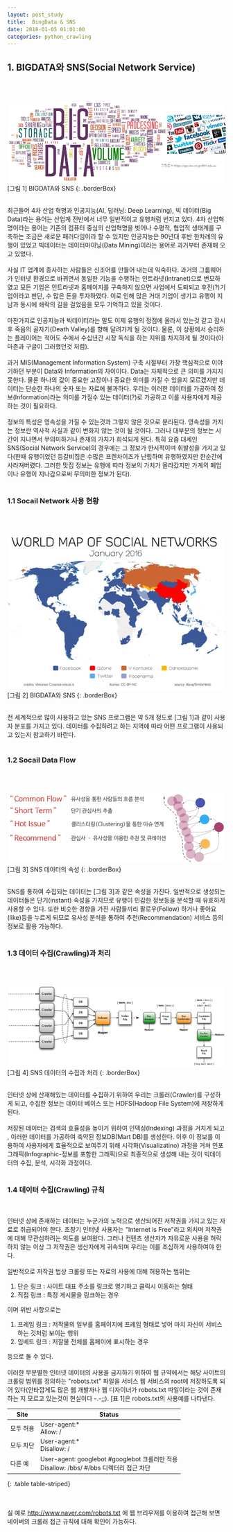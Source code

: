 ```yaml
---
layout: post_study
title:  BingData & SNS
date: 2018-01-05 01:01:00
categories: python_crawling
---
```

## 1. BIGDATA와 SNS(Social Network Service)
<br/><br/>

![](/asset/study/python_crawling/1/1.jpg)
[그림 1] BIGDATA와 SNS
{: .borderBox}
<br/><br/>

최근들어 4차 산업 혁명과 인공지능(AI, 딥러닝: Deep Learning), 빅 데이터(Big Data)라는 용어는 산업계 전반에서 너무 일반적이고 유행처럼 번지고 있다. 4차 산업혁명이라는 용어는 기존의 컴퓨터 중심의 산업혁명을 벗어나 수평적, 협업적 생태계를 구축하는 조금은 새로운 패러다임이라 할 수 있지만 인공지능은 90년대 후반 한차례의 유행이 있었고 빅데이터는 데이터마이닝(Data Mining)이라는 용어로 과거부터 존재해 오고 있었다.
<br/><br/>
사실 IT 업계에 종사하는 사람들은 신조어를 만들어 내는데 익숙하다. 과거의 그룹웨어가 인터넷 환경으로 바뀌면서 동일한 기능을 수행하는 인트라넷(Intranet)으로 변모하였고 모든 기업은 인트라넷과 홈페이지를 구축하지 않으면 사업에서 도퇴되고 후진(?)기업이라고 판단, 수 많은 돈을 투자하였다. 이로 인해 많은 거대 기업이 생기고 유행이 지남과 동시에 쇄락의 길을 걸었음을 모두 기억하고 있을 것이다.
<br/><br/>
마찬가지로 인공지능과 빅데이터라는 말도 이제 유행의 정점에 올라서 있는것 같고 잠시후 죽음의 골자기(Death Valley)를 향해 달려가게 될 것이다. 물론, 이 상황에서 승리하는 플레이어는 적어도 수에서 수십년간 시장 독식을 하는 지위를 차지하게 될 것이다(아마존과 구글이 그러했던것 처럼).
<br/><br/>
과거 MIS(Management Information System) 구축 시절부터 가장 핵심적으로 이야기하던 부분이 Data와 Information의 차이이다. Data는 자체적으로 큰 의미를 가지지 못한다. 물론 하나의 값이 중요한 고장이나 중요한 의미를 가질 수 있을지 모르겠지만 데이터는 단순한 하나의 숫자 또는 자료에 불과하다. 우리는 이러한 데이터를 가공하여 정보(Information)라는 의미를 가질수 있는 데이터(?)로 가공하고 이를 사용자에게 제공하는 것이 필요하다.
<br/><br/>
정보의 특성은 영속성을 가질 수 있는것과 그렇지 않은 것으로 분리된다. 영속성을 가지는 정보란 역사적 사실과 같이 변화지 않는 것이 될 것이다. 그러나 대부분의 정보는 시간이 지나면서 무의미하거나 존재의 가치가 희석되게 된다. 특히 요즘 대세인 SNS(Social Network Service)의 경우에는 그 정보가 한시적이며 휘발성을 가지고 있다(한때 유행이었던 등갈비집은 수많은 프렌차이즈가 난립하며 유행하였지만 한순간에 사라져버렸다. 그러한 맛집 정보는 유행에 따라 정보의 가치가 올라갔지만 가계의 폐업이나 유행이 지나감으로써 무의미한 정보가 된다).
<br/><br/>

### 1.1 Socail Network 사용 현황
<br/><br/>

![](/asset/study/python_crawling/1/2.jpg)
[그림 2] BIGDATA와 SNS
{: .borderBox}
<br/><br/>

전 세계적으로 많이 사용하고 있는 SNS 프로그램은 약 5개 정도로 [그림 1]과 같이 사용자 분포를 가지고 있다. 데이터를 수집하려고 하는 지역에 따라 어떤 프로그램이 사용되고 있는지 참고하기 바란다.
<br/><br/>

### 1.2 Socail Data Flow
<br/><br/>

![](/asset/study/python_crawling/1/3.jpg)
[그림 3] SNS 데이터의 속성
{: .borderBox}
<br/><br/>

SNS를 통하여 수집되는 데이터는 [그림 3]과 같은 속성을 가진다. 일반적으로 생성되는 데이터들은 단기(instant) 속성을 가지므로 유행이 민감한 정보등을 분석할 때 유효하게 사용할 수 있다. 또한 비슷한 경향을 가진 사람들끼리 팔로우(Follow) 하거나 좋아요(like)등을 누르게 되므로 유사성 분석을 통하여 추천(Recommendation) 서비스 등의 정보로 활용 가능하다.
<br/><br/>

### 1.3 데이터 수집(Crawling)과 처리
<br/><br/>

![](/asset/study/python_crawling/1/4.jpg)
[그림 4] SNS 데이터의 수집과 처리
{: .borderBox}
<br/><br/>

인터넷 상에 산재해있는 데이터를 수집하기 위하여 우리는 크롤러(Crawler)를 구성하게 되고, 수집한 정보는 데이터 베이스 또는 HDFS(Hadoop File System)에 저장하게 된다.
<br/><br/>
저장된 데이터는 검색의 효율성을 높이기 위하여 인덱싱(Indexing) 과정을 거치게 되고 , 이러한 데이터를 가공하여 축약된 정보DB(Mart DB)를 생성한다. 이후 이 정보를 이용하여 사용자에게 효율적으로 보여주기 위해 시각화(Visualizatino) 과정을 거쳐 인포그래픽(Infographic-정보를 포함한 그래픽)으로 최종적으로 생성해 내는 것이 빅데이터의 수집, 분석, 시각화 과정이다.
<br/><br/>

### 1.4 데이터 수집(Crawling) 규칙
<br/><br/>
인터넷 상에 존재하는 데이터는 누군가의 노력으로 생산되어진 저작권을 가지고 있는 자료로 취급되어야 한다. 초창기 인터넷 사용자는 "Internet is Free"라고 외치며 저작권에 대해 무관심하려는 의도를 보여왔다. 그러나 컨텐츠 생산자가 자유로운 사용을 허락하지 않는 이상 그 저작권은 생산자에게 귀속되며 우리는 이를 조심하게 사용하여야 한다.
<br/><br/>
일반적으로 저작권 법상 크롤링 또는 자료의 사용에 대해 허용하는 범위는

1) 단순 링크 : 사이트 대표 주소를 링크로 명기하고 클릭시 이동하는 형태
2) 직접 링크 : 특정 게시물을 링크하는 경우

이며 위반 사항으로는

1) 프레임 링크 : 저작물의 일부를 홈페이지에 프레임 형태로 넣어 마치 자신이 서비스하는 것처럼 보이는 행위
2) 임베드 링크 : 저잘물 전체를 홈페이에 표시하는 경우

등으로 둘 수 있다.
<br/><br/>
이러한 무분별한 인터넷 데이터의 사용을 금지하기 위하여 웹 규약에서는 해당 사이트의 크롤링 범위를 정의하는 "robots.txt" 파일을 서비스 웹 서비스의 root에 저장하도록 되어 있다(안타깝게도 많은 웹 개발자나 웹 디자이너가 robots.txt 파일이라는 것이 존재하는 지 모르고 있는것이 현실이다 -.-;;). [표 1]은 robots.txt의 사용예를 나타낸다.

| Site | Status |
|--------|--------|
| 모두 허용 | User-agent:*<br/>Allow: / |
| 모두 차단 | User-agent:*<br/>Disallow: / |
| 다른 예 | User-agent: googlebot   #googlebot 크롤러만 적용<br/>Disallow: /bbs/ #/bbs 디렉터리 접근 차단|
{: .table table-striped}

<br/><br/>
실 예로 <a href="http://www.naver.com/robots.txt">http://www.naver.com/robots.txt</a> 에 웹 브리우저를 이용하여 접근해 보면 네이버의 크롤러 접근 규칙에 대해 확인이 가능하다.




